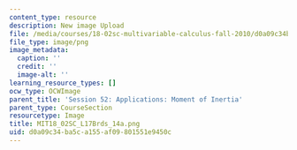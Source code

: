 ```yaml
---
content_type: resource
description: New image Upload
file: /media/courses/18-02sc-multivariable-calculus-fall-2010/d0a09c34ba5ca155af09801551e9450c_MIT18_02SC_L17Brds_14a.png
file_type: image/png
image_metadata:
  caption: ''
  credit: ''
  image-alt: ''
learning_resource_types: []
ocw_type: OCWImage
parent_title: 'Session 52: Applications: Moment of Inertia'
parent_type: CourseSection
resourcetype: Image
title: MIT18_02SC_L17Brds_14a.png
uid: d0a09c34-ba5c-a155-af09-801551e9450c
---
```

